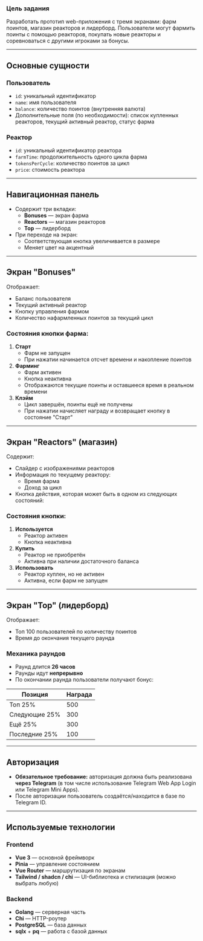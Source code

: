### **Цель задания**
Разработать прототип web-приложения с тремя экранами: фарм поинтов, магазин реакторов и лидерборд. Пользователи могут фармить поинты с помощью реакторов, покупать новые реакторы и соревноваться с другими игроками за бонусы.

---

## **Основные сущности**

### **Пользователь**
- `id`: уникальный идентификатор
- `name`: имя пользователя
- `balance`: количество поинтов (внутренняя валюта)
- Дополнительные поля (по необходимости): список купленных реакторов, текущий активный реактор, статус фарма

### **Реактор**
- `id`: уникальный идентификатор реактора
- `farmTime`: продолжительность одного цикла фарма
- `tokensPerCycle`: количество поинтов за цикл
- `price`: стоимость реактора

---

## **Навигационная панель**
- Содержит три вкладки:
  - **Bonuses** — экран фарма
  - **Reactors** — магазин реакторов
  - **Top** — лидерборд
- При переходе на экран:
  - Соответствующая кнопка увеличивается в размере
  - Меняет цвет на акцентный

---

## **Экран "Bonuses"**
Отображает:
- Баланс пользователя
- Текущий активный реактор
- Кнопку управления фармом
- Количество нафармленных поинтов за текущий цикл

### **Состояния кнопки фарма:**
1. **Старт**
   - Фарм не запущен
   - При нажатии начинается отсчет времени и накопление поинтов
2. **Фарминг**
   - Фарм активен
   - Кнопка неактивна
   - Отображаются текущие поинты и оставшееся время в реальном времени
3. **Клэйм**
   - Цикл завершён, поинты ещё не получены
   - При нажатии начисляет награду и возвращает кнопку в состояние "Старт"

---

## **Экран "Reactors" (магазин)**
Содержит:
- Слайдер с изображениями реакторов
- Информация по текущему реактору:
  - Время фарма
  - Доход за цикл
- Кнопка действия, которая может быть в одном из следующих состояний:

### **Состояния кнопки:**
1. **Используется**
   - Реактор активен
   - Кнопка неактивна
2. **Купить**
   - Реактор не приобретён
   - Активна при наличии достаточного баланса
3. **Использовать**
   - Реактор куплен, но не активен
   - Активна, если фарм не запущен

---

## **Экран "Top" (лидерборд)**
Отображает:
- Топ 100 пользователей по количеству поинтов
- Время до окончания текущего раунда

### **Механика раундов**
- Раунд длится **26 часов**
- Раунды идут **непрерывно**
- По окончании раунда пользователи получают бонус:

| Позиция              | Награда |
|----------------------|---------|
| Топ 25%              | 500     |
| Следующие 25%        | 300     |
| Ещё 25%              | 300     |
| Последние 25%        | 100     |

---

## **Авторизация**
- **Обязательное требование:** авторизация должна быть реализована **через Telegram** (в том числе использование Telegram Web App Login или Telegram Mini Apps).
- После авторизации пользователь создаётся/находится в базе по Telegram ID.

---

## **Используемые технологии**

### **Frontend**
- **Vue 3** — основной фреймворк
- **Pinia** — управление состоянием
- **Vue Router** — маршрутизация по экранам
- **Tailwind / shadcn / chi** — UI-библиотека и стилизация (можно выбрать любую)

### **Backend**
- **Golang** — серверная часть
- **Chi** — HTTP-роутер
- **PostgreSQL** — база данных
- **sqlx** + **pq** — работа с базой данных
